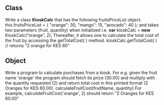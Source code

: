 ## Class
Write a class **KioskCalc** that has the following fruitsPriceList object.
this.fruitsPriceList = { "orange": 30, "mango": 15, "avocado": 40 }; 
and takes two parameters (fruit, quantity) when initialized i.e. 
**var** kioskCalc = **new** KioskCalc(“orange”, 2);
Thereafter, it allows one to calculate the total cost of the fruit by accessing the 
getTotalCost( ) method. 
kioskCalc.getTotalCost( )  // returns “2 orange for KES 60” 

## Object

Write a program to calculate purchases from a kiosk. For e.g. given the fruit name 
'orange' the program should fetch its price (30.00) and multiply with the quantity 
requested (2) and return total cost in this printed format (2 Oranges for KES 
60.00). 
calculateFruitCost(fruitName, quantity)
For example, calculateFruitCost('orange', 2) should return "2 Oranges for KES 
60.00"


